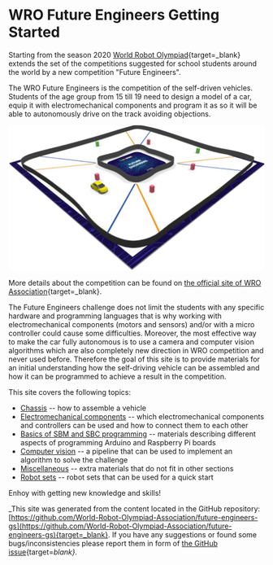 # WRO Future Engineers Getting Started

Starting from the season 2020 [World Robot Olympiad](https://wro-association.org/association/introduction){target=_blank} extends the set of the competitions suggested for school students around the world by a new competition "Future Engineers".

The WRO Future Engineers is the competition of the self-driven vehicles. Students of the age group from 15 till 19 need to design a model of a car, equip it with electromechanical components and program it as so it will be able to autonomously drive on the track avoiding objections.

![FE competition field](img/fe-map.png)

More details about the competition can be found on [the official site of WRO Association](https://wro-association.org/competition/new-competition-formats/future-engineers){target=_blank}.

The Future Engineers challenge does not limit the students with any specific hardware and programming languages that is why working with electromechanical components (motors and sensors) and/or with a micro controller could cause some difficulties. Moreover, the most effective way to make the car fully autonomous is to use a camera and computer vision algorithms which are also completely new direction in WRO competition and never used before. Therefore the goal of this site is to provide materials for an initial understanding how the self-driving vehicle can be assembled and how it can be programmed to achieve a result in the competition.

This site covers the following topics:

  * [Chassis](p01-chassis.md) -- how to assemble a vehicle
  * [Electromechanical components](p02-electronics.md) -- which electromechanical components and controllers can be used and how to connect them to each other
  * [Basics of SBM and SBC programming](p03-programming.md) -- materials describing different aspects of programming Arduino and Raspberry Pi boards
  * [Computer vision](p04-cv.md) -- a pipeline that can be used to implement an algorithm to solve the challenge
  * [Miscellaneous](p05-misc.md) -- extra materials that do not fit in other sections
  * [Robot sets](p06-robot-sets.md) -- robot sets that can be used for a quick start

Enhoy with getting new knowledge and skills!

_This site was generated from the content located in the GitHub repository: [https://github.com/World-Robot-Olympiad-Association/future-engineers-gs](https://github.com/World-Robot-Olympiad-Association/future-engineers-gs){target=_blank}. If you have any suggestions or found some bugs/inconsistencies please report them in form of [the GitHub issue](https://github.com/World-Robot-Olympiad-Association/future-engineers-gs/issues/new){target=_blank}._